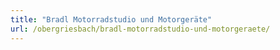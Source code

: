 ```yaml
---
title: "Bradl Motorradstudio und Motorgeräte"
url: /obergriesbach/bradl-motorradstudio-und-motorgeraete/
---
```

